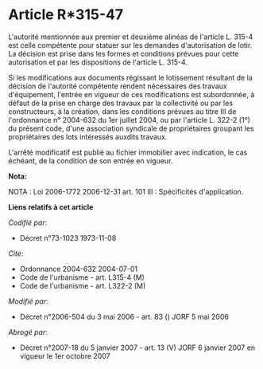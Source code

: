 # Article R*315-47

L'autorité mentionnée aux premier et deuxième alinéas de l'article L. 315-4 est celle compétente pour statuer sur les
demandes d'autorisation de lotir. La décision est prise dans les formes et conditions prévues pour cette autorisation et par
les dispositions de l'article L. 315-4.

Si les modifications aux documents régissant le lotissement résultant de la décision de l'autorité compétente  rendent
nécessaires des travaux d'équipement, l'entrée en vigueur de ces modifications est subordonnée, à défaut de la prise en
charge des travaux par la collectivité ou par les constructeurs, à la création, dans les conditions prévues au titre III de
l'ordonnance n° 2004-632 du 1er juillet 2004, ou par l'article L. 322-2 (1°) du présent code, d'une association syndicale de
propriétaires groupant les propriétaires des lots intéressés auxdits travaux.

L'arrêté modificatif est publié au fichier immobilier avec indication, le cas échéant, de la condition de son entrée en
vigueur.

**Nota:**

NOTA : Loi 2006-1772 2006-12-31 art. 101 III : Spécificités d'application.

**Liens relatifs à cet article**

_Codifié par_:

  - Décret n°73-1023 1973-11-08

_Cite_:

  - Ordonnance 2004-632 2004-07-01
  - Code de l'urbanisme - art. L315-4 (M)
  - Code de l'urbanisme - art. L322-2 (M)

_Modifié par_:

  - Décret n°2006-504 du 3 mai 2006 - art. 83 () JORF 5 mai 2006

_Abrogé par_:

  - Décret n°2007-18 du 5 janvier 2007 - art. 13 (V) JORF 6 janvier 2007 en vigueur le 1er octobre 2007
